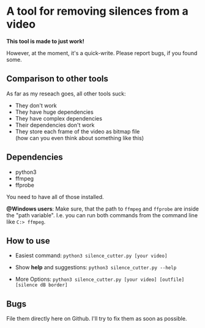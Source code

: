 # A tool for removing silences from a video

**This tool is made to just work!**

However, at the moment, it's a quick-write. Please report bugs, if you found some.

## Comparison to other tools
As far as my reseach goes, all other tools suck:
- They don't work
- They have huge dependencies
- They have complex dependencies
- Their dependencies don't work
- They store each frame of the video as bitmap file<br> (how can you even think about something like this)


## Dependencies

- python3
- ffmpeg 
- ffprobe

You need to have all of those installed.

**@Windows users**:
Make sure, that the path to `ffmpeg` and `ffprobe` are inside the "path variable". I.e. you can run both commands from the command line like `C:> ffmpeg`.

## How to use

- Easiest command: 
`python3 silence_cutter.py [your video]`

- Show **help** and suggestions: 
`python3 silence_cutter.py --help`

- More Options:
`python3 silence_cutter.py [your video] [outfile] [silence dB border]`


## Bugs

File them directly here on Github. I'll try to fix them as soon as possible.






